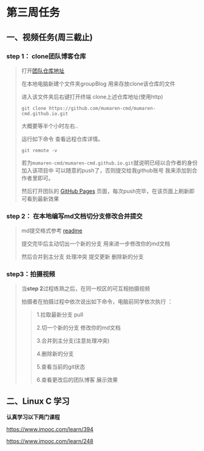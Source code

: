 # 第三周任务

## 一、视频任务(周三截止)

### step 1： clone团队博客仓库

> 打开[团队仓库地址](https://github.com/mumaren-cmd/mumaren-cmd.github.io)
>
> 在本地电脑新建个文件夹groupBlog 用来存放clone该仓库的文件
>
> 进入该文件夹后右键打开终端 clone上述仓库地址(使用http)
>
> ```shell
> git clone https://github.com/mumaren-cmd/mumaren-cmd.github.io.git
> ```
>
> 大概要等半个小时左右..
>
> 运行如下命令 查看远程仓库详情。
>
> ```shell
> git remote -v
> ```
>
> 若为`mumaren-cmd/mumaren-cmd.github.io.git`就说明已经以合作者的身份加入该项目中 可以随意的push了，否则提交给我github账号 我来添加到合作者里即可。
>
> 然后打开团队的    [GitHub Pages]( https://mumaren-cmd.github.io/)   页面，每次push完毕，在该页面上刷新即可看到最新效果

### step 2： 在本地编写md文档切分支修改合并提交

> md提交格式参考 [readme](https://mumaren-cmd.github.io/2020/12/readme/)
>
> 提交完毕后主动切出一个新的分支 用来进一步修改你的md文档
>
> 然后合并到主分支 处理冲突 提交更新 删除新的分支
### step3：拍摄视频

> 当**step 2**过程练熟之后，在同一校区的可互相拍摄视频 
>
> 拍摄者在拍摄过程中依次说出如下命令，电脑前同学依次执行 ：
>
> > 1.拉取最新分支 pull 
> >
> > 2.切一个新的分支 修改你的md文档
> >
> > 3.合并到主分支(注意处理冲突)
> >
> > 4.删除新的分支
> >
> > 5.查看当前的git状态
> >
> > 6.查看更改后的团队博客 展示效果

## 二、Linux C 学习

**认真学习以下两门课程**

https://www.imooc.com/learn/394

https://www.imooc.com/learn/248



